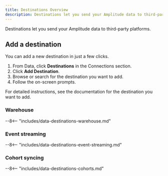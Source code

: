 ```yaml
---
title: Destinations Overview
description: Destinations let you send your Amplitude data to third-party platforms.
---
```


Destinations let you send your Amplitude data to third-party platforms.

## Add a destination

You can add a new destination in just a few clicks. 

1. From Data, click **Destinations** in the Connections section. 
2. Click **Add Destination**.
3. Browse or search for the destination you want to add. 
4. Follow the on-screen prompts. 

For detailed instructions, see the documentation for the destination you want to add. 

### Warehouse 

<!-- This content is used in several places. Make changes to includes/data-destinations-warehouse.md -->

--8<-- "includes/data-destinations-warehouse.md"

### Event streaming

<!-- This content is used in several places. Make changes to includes/data-destinations-event-streaming.md -->

--8<-- "includes/data-destinations-event-streaming.md"

### Cohort syncing

<!-- This content is used in several places. Make changes to includes/data-destinations--cohorts.md -->

--8<-- "includes/data-destinations-cohorts.md"